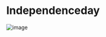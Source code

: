 # Independenceday



![image](https://github.com/Priyachakraborty/Independenceday/assets/89004448/b5c7bc04-3237-4595-b9cc-6753fb74acd8)
